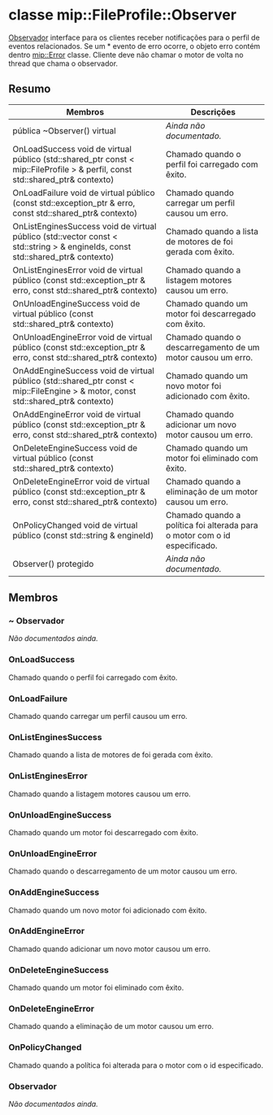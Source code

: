 # <a name="class-mipfileprofileobserver"></a>classe mip::FileProfile::Observer 
[Observador](class_mip_fileprofile_observer.md) interface para os clientes receber notificações para o perfil de eventos relacionados.
Se um * evento de erro ocorre, o objeto erro contém dentro [mip::Error](class_mip_error.md) classe. Cliente deve não chamar o motor de volta no thread que chama o observador.
  
## <a name="summary"></a>Resumo
 Membros                        | Descrições                                
--------------------------------|---------------------------------------------
 pública ~Observer() virtual  | _Ainda não documentado._
OnLoadSuccess void de virtual público (std::shared_ptr const < mip::FileProfile > & perfil, const std::shared_ptr<void>& contexto)  |  Chamado quando o perfil foi carregado com êxito.
OnLoadFailure void de virtual público (const std::exception_ptr & erro, const std::shared_ptr<void>& contexto)  |  Chamado quando carregar um perfil causou um erro.
OnListEnginesSuccess void de virtual público (std::vector const < std::string > & engineIds, const std::shared_ptr<void>& contexto)  |  Chamado quando a lista de motores de foi gerada com êxito.
OnListEnginesError void de virtual público (const std::exception_ptr & erro, const std::shared_ptr<void>& contexto)  |  Chamado quando a listagem motores causou um erro.
OnUnloadEngineSuccess void de virtual público (const std::shared_ptr<void>& contexto)  |  Chamado quando um motor foi descarregado com êxito.
OnUnloadEngineError void de virtual público (const std::exception_ptr & erro, const std::shared_ptr<void>& contexto)  |  Chamado quando o descarregamento de um motor causou um erro.
OnAddEngineSuccess void de virtual público (std::shared_ptr const < mip::FileEngine > & motor, const std::shared_ptr<void>& contexto)  |  Chamado quando um novo motor foi adicionado com êxito.
OnAddEngineError void de virtual público (const std::exception_ptr & erro, const std::shared_ptr<void>& contexto)  |  Chamado quando adicionar um novo motor causou um erro.
OnDeleteEngineSuccess void de virtual público (const std::shared_ptr<void>& contexto)  |  Chamado quando um motor foi eliminado com êxito.
OnDeleteEngineError void de virtual público (const std::exception_ptr & erro, const std::shared_ptr<void>& contexto)  |  Chamado quando a eliminação de um motor causou um erro.
 OnPolicyChanged void de virtual público (const std::string & engineId)  |  Chamado quando a política foi alterada para o motor com o id especificado.
 Observer() protegido  | _Ainda não documentado._
  
## <a name="members"></a>Membros
  
### <a name="observer"></a>~ Observador
_Não documentados ainda._

  
### <a name="onloadsuccess"></a>OnLoadSuccess
Chamado quando o perfil foi carregado com êxito.
  
### <a name="onloadfailure"></a>OnLoadFailure
Chamado quando carregar um perfil causou um erro.
  
### <a name="onlistenginessuccess"></a>OnListEnginesSuccess
Chamado quando a lista de motores de foi gerada com êxito.
  
### <a name="onlistengineserror"></a>OnListEnginesError
Chamado quando a listagem motores causou um erro.
  
### <a name="onunloadenginesuccess"></a>OnUnloadEngineSuccess
Chamado quando um motor foi descarregado com êxito.
  
### <a name="onunloadengineerror"></a>OnUnloadEngineError
Chamado quando o descarregamento de um motor causou um erro.
  
### <a name="onaddenginesuccess"></a>OnAddEngineSuccess
Chamado quando um novo motor foi adicionado com êxito.
  
### <a name="onaddengineerror"></a>OnAddEngineError
Chamado quando adicionar um novo motor causou um erro.
  
### <a name="ondeleteenginesuccess"></a>OnDeleteEngineSuccess
Chamado quando um motor foi eliminado com êxito.
  
### <a name="ondeleteengineerror"></a>OnDeleteEngineError
Chamado quando a eliminação de um motor causou um erro.
  
### <a name="onpolicychanged"></a>OnPolicyChanged
Chamado quando a política foi alterada para o motor com o id especificado.
  
### <a name="observer"></a>Observador
_Não documentados ainda._
